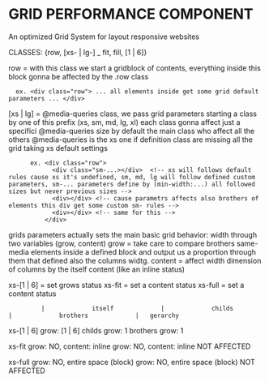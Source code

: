 # GRID PERFORMANCE COMPONENT

An optimized Grid System for layout responsive websites

CLASSES: {row, [xs- | lg-] _
          fit, fill, [1 | 6]}

row = with this class we start a gridblock of contents, everything inside this block gonna be affected by the .row class
      
      ex. <div class="row"> ... all elements inside get some grid default parameters ... </div>

[xs | lg] = @media-queries class, we pass grid parameters starting a class by one of this prefix (xs, sm, md, lg, xl) each class gonna affect just a specifici @media-queries size
          by default the main class who affect all the others @media-queries is the xs one
          if definition class are missing all the grid taking xs default settings

          ex. <div class="row"> 
                <div class="sm-...></div>  <!-- xs will follows default rules cause xs it's undefined, sm, md, lg will follow defined custom parameters, sm-... parameters define by (min-width:...) all followed sizes but never previous sizes -->
                <div></div> <!-- cause parametrs affects also brothers of elements this div get some custom sm- rules -->
                <div></div> <!-- same for this -->
              </div>

grids parameters actually sets the main basic grid behavior: width through two variables (grow, content)
   grow = take care to compare brothers same-media elements inside a defined block and output us a proportion through them that defined also the columns widtg.
   content = affect width dimension of columns by the itself content (like an inline status)

xs-[1 | 6] = set grows status
xs-fit = set a content status
xs-full = set a content status
          
             |             itself             |             childs             |             brothers             |   gerarchy
             
xs-[1 | 6]           grow: [1 | 6]                      childs grow: 1                   brothers grow: 1

xs-fit           grow: NO, content: inline         grow: NO, content: inline               NOT AFFECTED

xs-full       grow: NO, entire space (block)     grow: NO, entire space (block)            NOT AFFECTED
